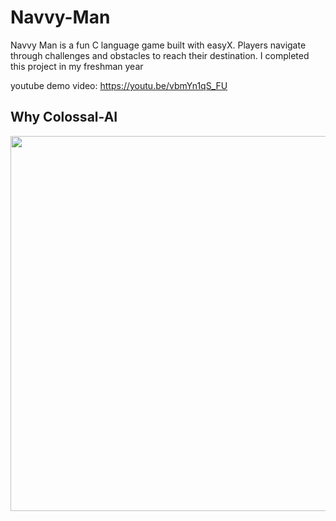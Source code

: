 # Navvy-Man
Navvy Man is a fun C language game built with easyX. Players navigate through challenges and obstacles to reach their destination. I completed this project in my freshman year

youtube demo video: https://youtu.be/vbmYn1qS_FU

## Why Colossal-AI
<div align="center">
   <a href="https://youtu.be/vbmYn1qS_FU">
   <img src="https://raw.githubusercontent.com/hpcaitech/public_assets/main/colossalai/img/JamesDemmel_Colossal-AI.png" width="600" />
   </a>


</div>
